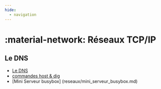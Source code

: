 ```yaml
---
hide:
  - navigation
---
```


# :material-network: Réseaux TCP/IP

## Le DNS
- [Le DNS](reseaux/guide_dns.md)  
- [commandes host & dig ](reseaux/commandes_host_dig.md)  
- [Mini Serveur busybox] (reseaux/mini_serveur_busybox.md)
